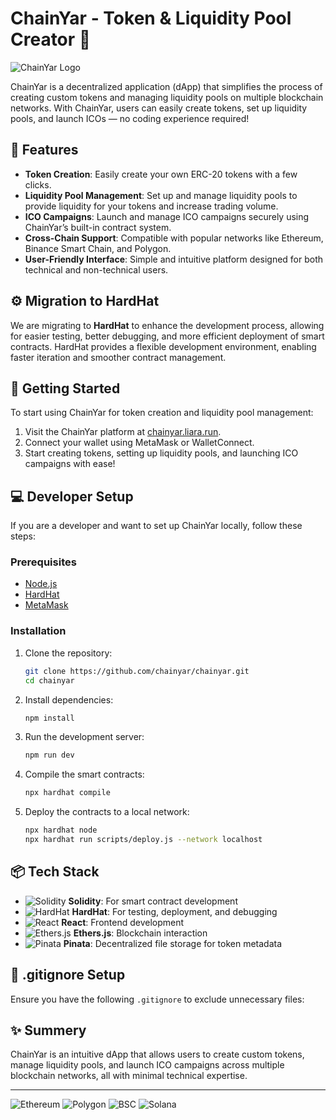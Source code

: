 # ChainYar - Token & Liquidity Pool Creator 🚀

![ChainYar Logo]()

ChainYar is a decentralized application (dApp) that simplifies the process of creating custom tokens and managing liquidity pools on multiple blockchain networks. With ChainYar, users can easily create tokens, set up liquidity pools, and launch ICOs — no coding experience required!

## 🌟 Features

- **Token Creation**: Easily create your own ERC-20 tokens with a few clicks.
- **Liquidity Pool Management**: Set up and manage liquidity pools to provide liquidity for your tokens and increase trading volume.
- **ICO Campaigns**: Launch and manage ICO campaigns securely using ChainYar’s built-in contract system.
- **Cross-Chain Support**: Compatible with popular networks like Ethereum, Binance Smart Chain, and Polygon.
- **User-Friendly Interface**: Simple and intuitive platform designed for both technical and non-technical users.

## ⚙️ Migration to HardHat

We are migrating to **HardHat** to enhance the development process, allowing for easier testing, better debugging, and more efficient deployment of smart contracts. HardHat provides a flexible development environment, enabling faster iteration and smoother contract management.

## 🚀 Getting Started

To start using ChainYar for token creation and liquidity pool management:

1. Visit the ChainYar platform at [chainyar.liara.run](https://chainyar.liara.run).
2. Connect your wallet using MetaMask or WalletConnect.
3. Start creating tokens, setting up liquidity pools, and launching ICO campaigns with ease!

## 💻 Developer Setup

If you are a developer and want to set up ChainYar locally, follow these steps:

### Prerequisites

- [Node.js](https://nodejs.org/)
- [HardHat](https://hardhat.org/)
- [MetaMask](https://metamask.io/)

### Installation

1. Clone the repository:
   ```bash
   git clone https://github.com/chainyar/chainyar.git
   cd chainyar
   ```

2. Install dependencies:
   ```bash
   npm install
   ```

3. Run the development server:
   ```bash
   npm run dev
   ```

4. Compile the smart contracts:
   ```bash
   npx hardhat compile
   ```

5. Deploy the contracts to a local network:
   ```bash
   npx hardhat node
   npx hardhat run scripts/deploy.js --network localhost
   ```

## 📦 Tech Stack

- ![Solidity](https://img.shields.io/badge/language-solidity-black.svg) **Solidity**: For smart contract development
- ![HardHat](https://img.shields.io/badge/framework-hardhat-orange.svg) **HardHat**: For testing, deployment, and debugging
- ![React](https://img.shields.io/badge/frontend-react-blue.svg) **React**: Frontend development
- ![Ethers.js](https://img.shields.io/badge/library-ethers.js-yellow.svg) **Ethers.js**: Blockchain interaction
- ![Pinata](https://img.shields.io/badge/storage-pinata-blue.svg) **Pinata**: Decentralized file storage for token metadata

## 📂 .gitignore Setup

Ensure you have the following `.gitignore` to exclude unnecessary files:

## ✨ Summery

ChainYar is an intuitive dApp that allows users to create custom tokens, manage liquidity pools, and launch ICO campaigns across multiple blockchain networks, all with minimal technical expertise.

---

![Ethereum](https://img.shields.io/badge/blockchain-ethereum-blue.svg)
![Polygon](https://img.shields.io/badge/blockchain-polygon-purple.svg)
![BSC](https://img.shields.io/badge/blockchain-binance-yellow.svg)
![Solana](https://img.shields.io/badge/blockchain-solana-green.svg)